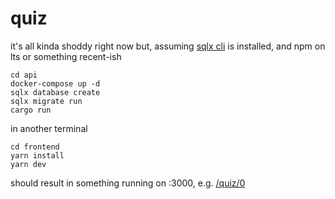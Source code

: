 # quiz

it's all kinda shoddy right now but, assuming [sqlx cli](https://github.com/launchbadge/sqlx/blob/master/sqlx-cli/README.md) is installed, and npm on lts or something recent-ish

```
cd api
docker-compose up -d
sqlx database create
sqlx migrate run
cargo run
```

in another terminal

```
cd frontend
yarn install
yarn dev
```

should result in something running on :3000, e.g. [/quiz/0](http://localhost:3000/quiz/0)